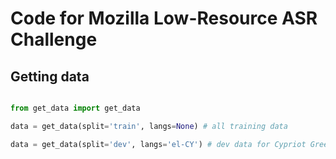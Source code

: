 # Code for Mozilla Low-Resource ASR Challenge

## Getting data

```python

from get_data import get_data

data = get_data(split='train', langs=None) # all training data

data = get_data(split='dev', langs='el-CY') # dev data for Cypriot Greek
```
